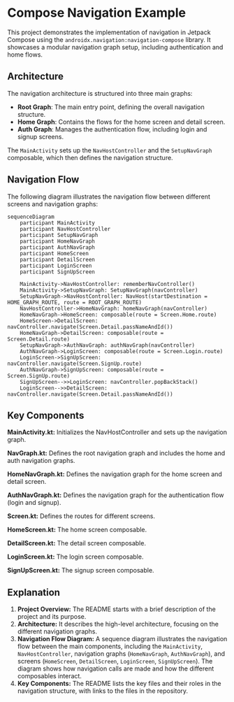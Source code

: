 # Compose Navigation Example

This project demonstrates the implementation of navigation in Jetpack Compose using the `androidx.navigation:navigation-compose` library. It showcases a modular navigation graph setup, including authentication and home flows.

## Architecture

The navigation architecture is structured into three main graphs:

-   **Root Graph**: The main entry point, defining the overall navigation structure.
-   **Home Graph**: Contains the flows for the home screen and detail screen.
-   **Auth Graph**: Manages the authentication flow, including login and signup screens.

The `MainActivity` sets up the `NavHostController` and the `SetupNavGraph` composable, which then defines the navigation structure.

## Navigation Flow

The following diagram illustrates the navigation flow between different screens and navigation graphs:

```mermaid
sequenceDiagram
    participant MainActivity
    participant NavHostController
    participant SetupNavGraph
    participant HomeNavGraph
    participant AuthNavGraph
    participant HomeScreen
    participant DetailScreen
    participant LoginScreen
    participant SignUpScreen

    MainActivity->NavHostController: rememberNavController()
    MainActivity->SetupNavGraph: SetupNavGraph(navController)
    SetupNavGraph->NavHostController: NavHost(startDestination = HOME_GRAPH_ROUTE, route = ROOT_GRAPH_ROUTE)
    NavHostController->HomeNavGraph: homeNavGraph(navController)
    HomeNavGraph->HomeScreen: composable(route = Screen.Home.route)
    HomeScreen->DetailScreen: navController.navigate(Screen.Detail.passNameAndId())
    HomeNavGraph->DetailScreen: composable(route = Screen.Detail.route)
    SetupNavGraph->AuthNavGraph: authNavGraph(navController)
    AuthNavGraph->LoginScreen: composable(route = Screen.Login.route)
    LoginScreen->SignUpScreen: navController.navigate(Screen.SignUp.route)
    AuthNavGraph->SignUpScreen: composable(route = Screen.SignUp.route)
    SignUpScreen-->>LoginScreen: navController.popBackStack()
    LoginScreen-->>DetailScreen: navController.navigate(Screen.Detail.passNameAndId())
```
## Key Components
**MainActivity.kt:** Initializes the NavHostController and sets up the navigation graph.

**NavGraph.kt:** Defines the root navigation graph and includes the home and auth navigation graphs.

**HomeNavGraph.kt:** Defines the navigation graph for the home screen and detail screen.

**AuthNavGraph.kt:** Defines the navigation graph for the authentication flow (login and signup).

**Screen.kt:** Defines the routes for different screens.

**HomeScreen.kt:** The home screen composable.

**DetailScreen.kt:** The detail screen composable.

**LoginScreen.kt:** The login screen composable.

**SignUpScreen.kt:** The signup screen composable.

## Explanation
1.  **Project Overview:** The README starts with a brief description of the project and its purpose.
2.  **Architecture:** It describes the high-level architecture, focusing on the different navigation graphs.
3.  **Navigation Flow Diagram:** A sequence diagram illustrates the navigation flow between the main components, including the `MainActivity`, `NavHostController`, navigation graphs (`HomeNavGraph`, `AuthNavGraph`), and screens (`HomeScreen`, `DetailScreen`, `LoginScreen`, `SignUpScreen`).  The diagram shows how navigation calls are made and how the different composables interact.
4.  **Key Components:**  The README lists the key files and their roles in the navigation structure, with links to the files in the repository.
